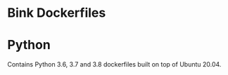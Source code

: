 # Bink Dockerfiles

# Python

Contains Python 3.6, 3.7 and 3.8 dockerfiles built on top of Ubuntu 20.04.
